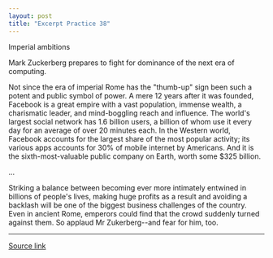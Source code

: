 ```yaml
---
layout: post
title: "Excerpt Practice 38"
---
```


Imperial ambitions

Mark Zuckerberg prepares to fight for dominance of the next era of computing.

Not since the era of imperial Rome has the "thumb-up" sign been such a potent and public symbol of power. A mere 12 years after it was founded, Facebook is a great empire with a vast population, immense wealth, a charismatic leader, and mind-boggling reach and influence. The world's largest social network has 1.6 billion users, a billion of whom use it every day for an average of over 20 minutes each. In the Western world, Facebook accounts for the largest share of the most popular activity; its various apps accounts for 30% of mobile internet by Americans. And it is the sixth-most-valuable public company on Earth, worth some $325 billion.

...

Striking a balance between becoming ever more intimately entwined in billions of people's lives, making huge profits as a result and avoiding a backlash will be one of the biggest business challenges of the country. Even in ancient Rome, emperors could find that the crowd suddenly turned against them. So applaud Mr Zukerberg--and fear for him, too.

*************************************************************************************

[Source link][link]

[link]: http://www.economist.com/news/leaders/21696521-mark-zuckerberg-prepares-fight-dominance-next-era-computing-imperial-ambitions
